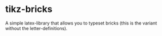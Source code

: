 # tikz-bricks
A simple latex-library that allows you to typeset bricks (this is the variant without the letter-definitions).
